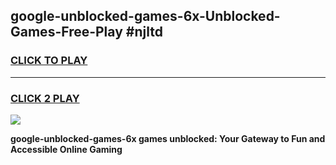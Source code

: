 
## google-unblocked-games-6x-Unblocked-Games-Free-Play #njltd
<h3>
<a href="https://us.freeplayer.one?title=google-unblocked-games-6x&ref=9M">CLICK TO PLAY</a></h3>
<hr>

<h3>
<a href="https://us.freeplayer.one?title=google-unblocked-games-6x&ref=9M">CLICK 2 PLAY</a>
  
</h3>

<a href="https://us.freeplayer.one?title=google-unblocked-games-6x&ref=9M"><img src="https://clearcache.store/games.png"></a>


**google-unblocked-games-6x games unblocked: Your Gateway to Fun and Accessible Online Gaming**
